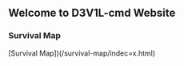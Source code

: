 ## Welcome to D3V1L-cmd Website

### Survival Map
[Survival Map])(/survival-map/indec=x.html)
```

```

<!--
```markdown
Syntax highlighted code block

# Header 1
## Header 2
### Header 3

- Bulleted
- List

1. Numbered
2. List

**Bold** and _Italic_ and `Code` text

[Link](url) and ![Image](src)
```
-->
